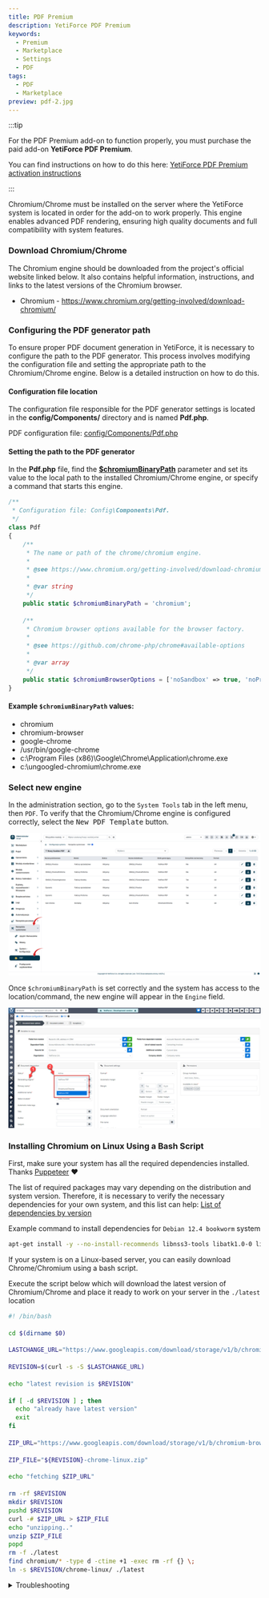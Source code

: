 ```yaml
---
title: PDF Premium
description: YetiForce PDF Premium
keywords:
  - Premium
  - Marketplace
  - Settings
  - PDF
tags:
  - PDF
  - Marketplace
preview: pdf-2.jpg
---
```


:::tip

For the PDF Premium add-on to function properly, you must purchase the paid add-on **YetiForce PDF Premium**.

You can find instructions on how to do this here: [YetiForce PDF Premium activation instructions](/administrator-guides/marketplace/addons/YetiForce-pdf-premium/)

:::

Chromium/Chrome must be installed on the server where the YetiForce system is located in order for the add-on to work properly. This engine enables advanced PDF rendering, ensuring high quality documents and full compatibility with system features.

### Download Chromium/Chrome

The Chromium engine should be downloaded from the project's official website linked below. It also contains helpful information, instructions, and links to the latest versions of the Chromium browser.

- Chromium - https://www.chromium.org/getting-involved/download-chromium/

### Configuring the PDF generator path

To ensure proper PDF document generation in YetiForce, it is necessary to configure the path to the PDF generator. This process involves modifying the configuration file and setting the appropriate path to the Chromium/Chrome engine. Below is a detailed instruction on how to do this.

#### Configuration file location

The configuration file responsible for the PDF generator settings is located in the **config/Components/** directory and is named **Pdf.php**.

PDF configuration file: [config/Components/Pdf.php](https://doc.yetiforce.com/code/classes/Config-Components-Pdf.html)

#### Setting the path to the PDF generator

In the **Pdf.php** file, find the **[$chromiumBinaryPath](https://doc.yetiforce.com/code/classes/Config-Components-Pdf.html#property_chromiumBinaryPath)** parameter and set its value to the local path to the installed Chromium/Chrome engine, or specify a command that starts this engine.

```php
/**
 * Configuration file: Config\Components\Pdf.
 */
class Pdf
{
	/**
	 * The name or path of the chrome/chromium engine.
	 *
	 * @see https://www.chromium.org/getting-involved/download-chromium
	 *
	 * @var string
	 */
	public static $chromiumBinaryPath = 'chromium';

	/**
	 * Chromium browser options available for the browser factory.
	 *
	 * @see https://github.com/chrome-php/chrome#available-options
	 *
	 * @var array
	 */
	public static $chromiumBrowserOptions = ['noSandbox' => true, 'noProxyServer' => true];
}
```

#### Example `$chromiumBinaryPath` values:

- chromium
- chromium-browser
- google-chrome
- /usr/bin/google-chrome
- c:\Program Files (x86)\Google\Chrome\Application\chrome.exe
- c:\ungoogled-chromium\chrome.exe

### Select new engine

In the administration section, go to the `System Tools` tab in the left menu, then `PDF`. To verify that the Chromium/Chrome engine is configured correctly, select the <kbd>New PDF Template</kbd> button.

![pdf-1.jpg](pdf-1.jpg)

Once `$chromiumBinaryPath` is set correctly and the system has access to the location/command, the new engine will appear in the `Engine` field.

![pdf-2.jpg](pdf-2.jpg)

### Installing Chromium on Linux Using a Bash Script

First, make sure your system has all the required dependencies installed. Thanks [Puppeteer](https://github.com/puppeteer/puppeteer/blob/main/docs/troubleshooting.md#chrome-headless-doesnt-launch-on-unix) ❤

The list of required packages may vary depending on the distribution and system version. Therefore, it is necessary to verify the necessary dependencies for your own system, and this list can help: [List of dependencies by version](https://source.chromium.org/chromium/chromium/src/+/main:chrome/installer/linux/debian/dist_package_versions.json)

Example command to install dependencies for `Debian 12.4 bookworm` system

```bash
apt-get install -y --no-install-recommends libnss3-tools libatk1.0-0 libatk-bridge2.0-0 libdrm-dev libxkbcommon-dev libxcomposite1 libxdamage1 libxfixes3 libxrandr2 libgbm-dev libasound2 libcups2 libpango-1.0-0 libcairo2
```

If your system is on a Linux-based server, you can easily download Chrome/Chromium using a bash script.

Execute the script below which will download the latest version of Chromium/Chrome and place it ready to work on your server in the `./latest` location

```bash
#! /bin/bash

cd $(dirname $0)

LASTCHANGE_URL="https://www.googleapis.com/download/storage/v1/b/chromium-browser-snapshots/o/Linux_x64%2FLAST_CHANGE?alt=media"

REVISION=$(curl -s -S $LASTCHANGE_URL)

echo "latest revision is $REVISION"

if [ -d $REVISION ] ; then
  echo "already have latest version"
  exit
fi

ZIP_URL="https://www.googleapis.com/download/storage/v1/b/chromium-browser-snapshots/o/Linux_x64%2F$REVISION%2Fchrome-linux.zip?alt=media"

ZIP_FILE="${REVISION}-chrome-linux.zip"

echo "fetching $ZIP_URL"

rm -rf $REVISION
mkdir $REVISION
pushd $REVISION
curl -# $ZIP_URL > $ZIP_FILE
echo "unzipping.."
unzip $ZIP_FILE
popd
rm -f ./latest
find chromium/* -type d -ctime +1 -exec rm -rf {} \;
ln -s $REVISION/chrome-linux/ ./latest
```

<details>
<summary>Troubleshooting</summary>

- [#290](https://github.com/puppeteer/puppeteer/issues/290) - Debian <br/>
- [#391](https://github.com/puppeteer/puppeteer/issues/391) - CentOS <br/>
- [#379](https://github.com/puppeteer/puppeteer/issues/379) - Alpine <br/>

</details>
